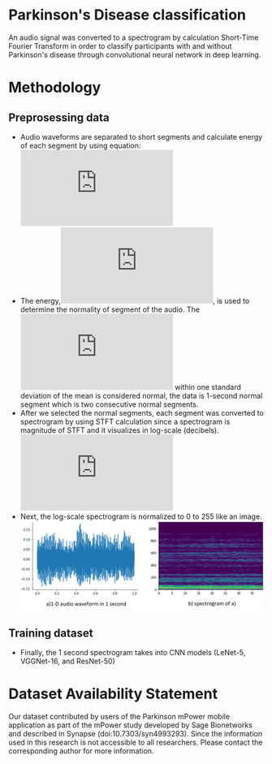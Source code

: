 # Parkinson's Disease classification

An audio signal was converted to a spectrogram by calculation Short-Time Fourier Transform in order to classify participants with and without Parkinson's disease through convolutional neural network in deep learning.

# Methodology
## Preprosessing data
- Audio waveforms are separated to short segments and calculate energy of each segment by using equation: ![energy equaition](https://latex.codecogs.com/png.latex?E_k%20%3D%20%5Cmathbf%20x_k%20%5Ccdot%20%5Cmathbf%20x_k%5ET)
- The energy,![energy_k](https://latex.codecogs.com/png.latex?%5Cinline%20E_k), is used to determine the normality of segment of the audio. The ![energy_k](https://latex.codecogs.com/png.latex?%5Cinline%20E_k) within one standard deviation of the mean is considered normal, the data is 1-second normal segment which is two consecutive normal segments.
- After we selected the normal segments, each segment was converted to spectrogram by using STFT calculation since a spectrogram is magnitude of STFT and it visualizes in log-scale (decibels). ![dB_equaition](https://latex.codecogs.com/png.latex?Amplitude%20%28dB%29%20%3D%2010%20%5Ctimes%20log%7B%28%7CSTFT%7C%29%7D%5E2)
- Next, the log-scale spectrogram is normalized to 0 to 255 like an image.
![signal_image](https://github.com/awarisara/PDclassification/blob/master/signal.jpg?raw=true)
## Training dataset
- Finally, the 1 second spectrogram takes into CNN models (LeNet-5, VGGNet-16, and ResNet-50)

# Dataset Availability Statement
Our dataset contributed by users of the Parkinson mPower mobile application as part of the mPower study developed by Sage Bionetworks and described in Synapse (doi:10.7303/syn4993293). Since the information used in this research is not accessible to all researchers. Please contact the corresponding author for more information. 
